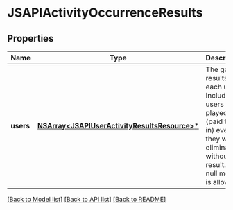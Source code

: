 # JSAPIActivityOccurrenceResults

## Properties
Name | Type | Description | Notes
------------ | ------------- | ------------- | -------------
**users** | [**NSArray&lt;JSAPIUserActivityResultsResource&gt;***](JSAPIUserActivityResultsResource.md) | The game results for each user. Include all users that played (paid to get in) even if they were eliminated without a result. A null metric is allowed | 

[[Back to Model list]](../README.md#documentation-for-models) [[Back to API list]](../README.md#documentation-for-api-endpoints) [[Back to README]](../README.md)



